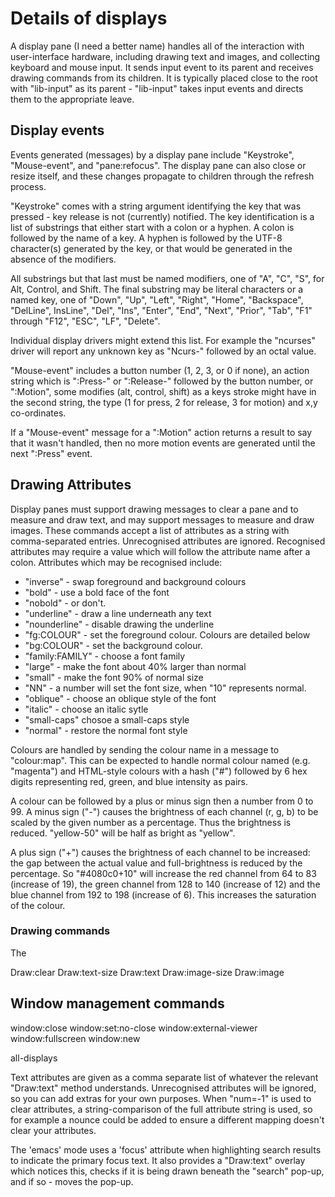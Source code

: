 
# Details of displays

A display pane (I need a better name) handles all of the interaction
with user-interface hardware, including drawing text and images, and
collecting keyboard and mouse input.  It sends input event to its parent
and receives drawing commands from its children.  It is typically placed
close to the root with "lib-input" as its parent - "lib-input" takes
input events and directs them to the appropriate leave.

## Display events

Events generated (messages) by a display pane include "Keystroke",
"Mouse-event", and "pane:refocus".  The display pane can also close or
resize itself, and these changes propagate to children through the
refresh process.

"Keystroke" comes with a string argument identifying the key that was
pressed - key release is not (currently) notified.  The key
identification is a list of substrings that either start with a colon or
a hyphen.  A colon is followed by the name of a key.  A hyphen is
followed by the UTF-8 character(s) generated by the key, or that would
be generated in the absence of the modifiers.

All substrings but that last must be named modifiers, one of "A", "C",
"S", for Alt, Control, and Shift.  The final substring may be literal
characters or a named key, one of "Down", "Up", "Left", "Right", "Home",
"Backspace", "DelLine", InsLine", "Del", "Ins", "Enter", "End", "Next",
"Prior", "Tab", "F1" through "F12", "ESC", "LF", "Delete".

Individual display drivers might extend this list.  For example the
"ncurses" driver will report any unknown key as "Ncurs-" followed by an
octal value.

"Mouse-event" includes a button number (1, 2, 3, or 0 if none), an
action string which is ":Press-" or ":Release-" followed by the button
number, or ":Motion", some modifies (alt, control, shift) as a keys
stroke might have in the second string, the type (1 for press, 2 for
release, 3 for motion) and x,y co-ordinates.

If a "Mouse-event" message for a ":Motion" action returns a result to
say that it wasn't handled, then no more motion events are generated
until the next ":Press" event.

## Drawing Attributes

Display panes must support drawing messages to clear a pane and to
measure and draw text, and may support messages to measure and draw
images.  These commands accept a list of attributes as a string with
comma-separated entries.  Unrecognised attributes are ignored.
Recognised attributes may require a value which will follow the
attribute name after a colon.  Attributes which may be recognised
include:

 - "inverse" - swap foreground and background colours
 - "bold" - use a bold face of the font
 - "nobold" - or don't.
 - "underline" - draw a line underneath any text
 - "nounderline" - disable drawing the underline
 - "fg:COLOUR" - set the foreground colour.  Colours are detailed below
 - "bg:COLOUR" - set the background colour.
 - "family:FAMILY" - choose a font family
 - "large" - make the font about 40% larger than normal
 - "small" - make the font 90% of normal size
 - "NN" - a number will set the font size, when "10" represents normal.
 - "oblique" - choose an oblique style of the font
 - "italic" - choose an italic sytle
 - "small-caps" chosoe a small-caps style
 - "normal" - restore the normal font style

Colours are handled by sending the colour name in a message to
"colour:map".  This can be expected to handle normal colour named (e.g.
"magenta") and HTML-style colours with a hash ("#") followed by 6 hex
digits representing red, green, and blue intensity as pairs.

A colour can be followed by a plus or minus sign then a number from 0 to
99.  A minus sign ("-") causes the brightness of each channel (r, g, b)
to be scaled by the given number as a percentage.  Thus the brightness
is reduced.  "yellow-50" will be half as bright as "yellow".

A plus sign ("+") causes the brightness of each channel to be increased:
the gap between the actual value and full-brightness is reduced by the
percentage.  So "#4080c0+10" will increase the red channel from 64 to
83 (increase of 19), the green channel from 128 to 140 (increase of 12)
and the blue channel from 192 to 198 (increase of 6).  This increases
the saturation of the colour.

### Drawing commands

The 

Draw:clear
Draw:text-size
Draw:text
Draw:image-size
Draw:image

## Window management commands

window:close
window:set:no-close
window:external-viewer
window:fullscreen
window:new


all-displays



Text attributes are given as a comma separate list of whatever the relevant "Draw:text"
method understands.  Unrecognised attributes will be ignored, so you can add extras
for your own purposes.
When "num=-1" is used to clear attributes, a string-comparison of the full attribute
string is used, so for example a nounce could be added to ensure a different mapping
doesn't clear your attributes.

The 'emacs' mode uses a 'focus' attribute when highlighting search results to indicate
the primary focus text.  It also provides a "Draw:text" overlay which notices this,
checks if it is being drawn beneath the "search" pop-up, and if so - moves the pop-up.



